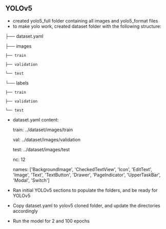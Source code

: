 ## YOLOv5
- created yolo5_full folder containing all images and yolo5_format files
- to make yolo work, created dataset folder with the following structure:

├── dataset.yaml

├── images

    ├── train
    
    ├── validation

    └── test

└── labels

    ├── train

    ├── validation

    └── test

- dataset.yaml content:

    train: ../dataset/images/train
    
    val: ../dataset/images/validation
    
    test: ../dataset/images/test
    
    nc: 12
    
    names: ['BackgroundImage', 'CheckedTextView', 'Icon', 'EditText', 'Image', 'Text', 'TextButton', 'Drawer', 'PageIndicator', 'UpperTaskBar', 'Modal', 'Switch']

- Ran initial YOLOv5 sections to populate the folders, and be ready for YOLOv5
- Copy dataset.yaml to yolov5 cloned folder, and update the directories accordingly
- Run the model for 2 and 100 epochs